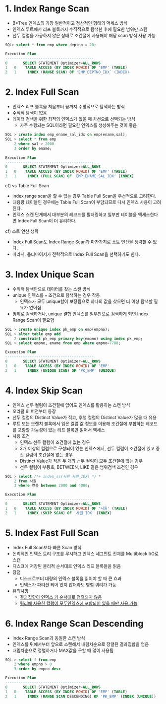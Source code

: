 # 1. Index Range Scan
- B*Tree 인덱스의 가장 일반적이고 정상적인 형태의 액세스 방식
- 인덱스 루트에서 리프 블록까지 수직적으로 탐색한 후에 필요한 범위만 스캔 
- 선두 컬럼을 가공하지 않은 상태로 조건절에 사용해야 해당 scan 방식 사용 가능 
```sql
SQL> select * from emp where deptno = 20;

Execution Plan
----------------------------------------
0		SELECT STATEMENT Optimizer=ALL_ROWS
1	0	 TABLE ACCESS (BY INDEX ROWID) OF 'EMP' (TABLE)
2	1 	  INDEX (RANGE SCAN) OF 'EMP_DEPTNO_IDX` (INDEX)
```

# 2. Index Full Scan
- 인덱스 리프 블록을 처음부터 끝까지 수평적으로 탐색하는 방식 
- 수직적 탐색이 없음 
- 데이터 검색을 위한 최적의 인덱스가 없을 때 차선으로 선택되는 방식
	- 자주 수행되는 SQL이라면 필요한 인덱스를 생성해주는 것이 좋음 
```sql
SQL > create index emp_ename_sal_idx on emp(ename,sal);
SQL > select * from emp
	2 where sal > 2000
    3 order by ename;
    
Execution Plan
----------------------------------------
0		SELECT STATEMENT Optimizer=ALL_ROWS
1	0	 TABLE ACCESS (BY INDEX ROWID) OF 'EMP' (TABLE)
2	1	  INDEX (FULL SCAN) OF 'EMP_ENAME_SAL_IDX' (INDEX)
```
cf) vs Table Full Scan
- index range scan을 할 수 없는 경우 Table Full Scan을 우선적으로 고려한다.
- 대용량 테이블인 경우에는 Table Full Scan이 부담되므로 다시 인덱스 사용이 고려된다.
- 인덱스 스캔 단계에서 대부분의 레코드를 필터링하고 일부만 테이블을 액세스한다면 Index Full Scan이 더 유리하다.

cf) 소트 연산 생략
- Index Full Scan도 Index Range Scan과 마찬가지로 소트 연산을 생략할 수 있다.
- 따라서, 옵티마이저가 전략적으로 Index Full Scan을 선택하기도 한다. 

# 3. Index Unique Scan
- 수직적 탐색만으로 데이터를 찾는 스캔 방식
- unique 인덱스를 `=` 조건으로 탐색하는 경우 작동 
	- 인덱스가 모두 unique함이 보장됨으로 하나의 값을 찾으면 더 이상 탐색할 필요가 없어짐 
- 범위로 검색하거나, unique 결합 인덱스를 일부만으로 검색하게 되면 Index Range Scan이 필요함
```sql
SQL > create unique index pk_emp on emp(empno);
SQL > alter table emp add
	2 constraint pk_emp primary key(empno) using index pk_emp;
SQL > select empno, ename from emp where empno=7788;

Execution Plan
----------------------------------------
0		SELECT STATEMENT Optimizer=ALL_ROWS
1	0	 TABLE ACCESS (BY INDEX ROWID) OF 'EMP'
2	1	  INDEX (UNIQUE SCAN) OF 'PK_EMP' (UNIQUE)
```

# 4. Index Skip Scan
- 인덱스 선두 컬럼이 조건절에 없어도 인덱스를 활용하는 스캔 방식
- 오라클 9i 버전부터 등장
- 선두 컬럼의 Distinct Value가 적고, 후행 컬럼의 Distinct Value가 많을 때 유용 
- 루트 또는 브랜치 블록에서 읽은 컬럼 값 정보를 이용해 조건절에 부합하는 레코드를 포함할 가능성이 있는 리프 블록만 읽어서 액세스 
- 사용 조건
	- 인덱스 선두 컬럼이 조건절에 없는 경우 
	- 3개 이상의 컬럼으로 구성되어 있는 인덱스에서, 선두 컬럼이 조건절에 있고 중간 컬럼이 조건절에 없는 경우
    - Distinct Value가 적은 두 개의 선두 컬럼이 모두 조건절에 없는 경우
    - 선두 컬럼이 부등호, BETWEEN, LIKE 같은 범위검색 조건인 경우 
```sql
SQL > select /*+ index_ss(사원 사원_IDX) */ *
	2 from 사원
    3 where 연봉 between 2000 and 4000;

Execution Plan
----------------------------------------
0		SELECT STATEMENT Optimizer=ALL_ROWS
1	0	 TABLE ACCESS (BY INDEX ROWID) OF '사원' (TABLE)
2	1	  INDEX (SKIP SCAN) OF '사원_IDX' (INDEX)
```

# 5. Index Fast Full Scan
- Index Full Scan보다 빠른 Scan 방식
- 논리적인 인덱스 트리 구조를 무시하고 인덱스 세그먼트 전체를 Multiblock I/O로 스캔
- 디스크에 저장된 물리적 순서대로 인덱스 리프 블록들을 읽음 
- 장점
	- 디스크로부터 대량의 인덱스 블록을 읽어야 할 때 큰 효과
    - 인덱스가 파티션 되어 있지 않더라도 병렬 쿼리가 가능 
- 유의사항 
	- <u>결과집합이 인덱스 키 순서대로 정렬되지 않음</u>
	- <u>쿼리에 사용한 컬럼이 모두인덱스에 포함되어 있을 때만 사용 가능</u>

# 6. Index Range Scan Descending
- Index Range Scan과 동일한 스캔 방식
- 인덱스를 뒤에서부터 앞으로 스캔해서 내림차순으로 정렬된 결과집합을 얻음 
- 내림차순으로 정렬하거나 MAX값을 구할 때 많이 사용됨
```sql
SQL > select f from emp
	2 where empno > 0
    3 order by empno desc

Execution Plan
----------------------------------------
0		SELECT STATEMENT Optimizer=ALL_ROWS
1	0	 TABLE ACCESS (BY INDEX ROWID) OF 'EMP' (TABLE)
2	1	  INDEX (RANGE SCAN DESCENDING) OF 'PK_EMP' (INDEX (UNIQUE))
```
